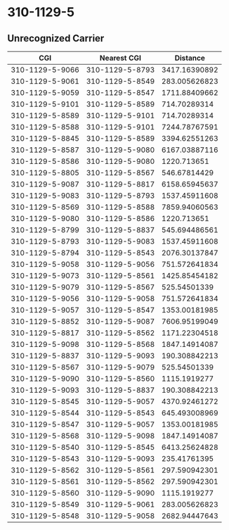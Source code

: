 # 310-1129-5
## Unrecognized Carrier


| CGI | Nearest CGI | Distance |
|-----|-------------|----------|
| 310-1129-5-9066 | 310-1129-5-8793 | 3417.16390892 |
| 310-1129-5-9061 | 310-1129-5-8549 | 283.005626823 |
| 310-1129-5-9059 | 310-1129-5-8547 | 1711.88409662 |
| 310-1129-5-9101 | 310-1129-5-8589 | 714.70289314 |
| 310-1129-5-8589 | 310-1129-5-9101 | 714.70289314 |
| 310-1129-5-8588 | 310-1129-5-9101 | 7244.78767591 |
| 310-1129-5-8845 | 310-1129-5-8589 | 3394.62551263 |
| 310-1129-5-8587 | 310-1129-5-9080 | 6167.03887116 |
| 310-1129-5-8586 | 310-1129-5-9080 | 1220.713651 |
| 310-1129-5-8805 | 310-1129-5-8567 | 546.67814429 |
| 310-1129-5-9087 | 310-1129-5-8817 | 6158.65945637 |
| 310-1129-5-9083 | 310-1129-5-8793 | 1537.45911608 |
| 310-1129-5-8569 | 310-1129-5-8588 | 7859.94060563 |
| 310-1129-5-9080 | 310-1129-5-8586 | 1220.713651 |
| 310-1129-5-8799 | 310-1129-5-8837 | 545.694486561 |
| 310-1129-5-8793 | 310-1129-5-9083 | 1537.45911608 |
| 310-1129-5-8794 | 310-1129-5-8543 | 2076.30137847 |
| 310-1129-5-9058 | 310-1129-5-9056 | 751.572641834 |
| 310-1129-5-9073 | 310-1129-5-8561 | 1425.85454182 |
| 310-1129-5-9079 | 310-1129-5-8567 | 525.54501339 |
| 310-1129-5-9056 | 310-1129-5-9058 | 751.572641834 |
| 310-1129-5-9057 | 310-1129-5-8547 | 1353.00181985 |
| 310-1129-5-8852 | 310-1129-5-9087 | 7606.95199049 |
| 310-1129-5-8817 | 310-1129-5-8562 | 1171.22304518 |
| 310-1129-5-9098 | 310-1129-5-8568 | 1847.14914087 |
| 310-1129-5-8837 | 310-1129-5-9093 | 190.308842213 |
| 310-1129-5-8567 | 310-1129-5-9079 | 525.54501339 |
| 310-1129-5-9090 | 310-1129-5-8560 | 1115.1919277 |
| 310-1129-5-9093 | 310-1129-5-8837 | 190.308842213 |
| 310-1129-5-8545 | 310-1129-5-9057 | 4370.92461272 |
| 310-1129-5-8544 | 310-1129-5-8543 | 645.493008969 |
| 310-1129-5-8547 | 310-1129-5-9057 | 1353.00181985 |
| 310-1129-5-8568 | 310-1129-5-9098 | 1847.14914087 |
| 310-1129-5-8540 | 310-1129-5-8545 | 6413.25624828 |
| 310-1129-5-8543 | 310-1129-5-9093 | 235.41761395 |
| 310-1129-5-8562 | 310-1129-5-8561 | 297.590942301 |
| 310-1129-5-8561 | 310-1129-5-8562 | 297.590942301 |
| 310-1129-5-8560 | 310-1129-5-9090 | 1115.1919277 |
| 310-1129-5-8549 | 310-1129-5-9061 | 283.005626823 |
| 310-1129-5-8548 | 310-1129-5-9058 | 2682.94447643 |
